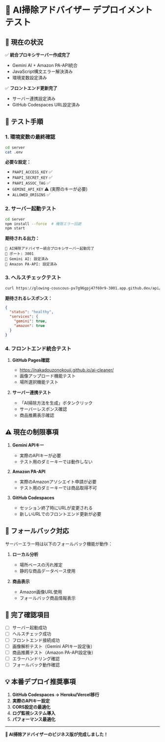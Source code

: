 # 🚀 AI掃除アドバイザー デプロイメントテスト

## 🎯 現在の状況

✅ **統合プロキシサーバー作成完了**
- Gemini AI + Amazon PA-API統合
- JavaScript構文エラー解決済み
- 環境変数設定済み

✅ **フロントエンド更新完了**
- サーバー連携設定済み
- GitHub Codespaces URL設定済み

## 🔧 テスト手順

### 1. 環境変数の最終確認

```bash
cd server
cat .env
```

**必要な設定：**
- `PAAPI_ACCESS_KEY` ✅
- `PAAPI_SECRET_KEY` ✅  
- `PAAPI_ASSOC_TAG` ✅
- `GEMINI_API_KEY` ⚠️ (実際のキーが必要)
- `ALLOWED_ORIGINS` ✅

### 2. サーバー起動テスト

```bash
cd server
npm install --force  # 権限エラー回避
npm start
```

**期待される出力：**
```
🚀 AI掃除アドバイザー統合プロキシサーバー起動完了
📡 ポート: 3001
🤖 Gemini AI: 設定済み
🛒 Amazon PA-API: 設定済み
```

### 3. ヘルスチェックテスト

```bash
curl https://glowing-couscous-pv7g96gpj47f69r9-3001.app.github.dev/api/health
```

**期待されるレスポンス：**
```json
{
  "status": "healthy",
  "services": {
    "gemini": true,
    "amazon": true
  }
}
```

### 4. フロントエンド統合テスト

1. **GitHub Pages確認**
   - https://nakadouzonokouji.github.io/ai-cleaner/
   - 画像アップロード機能テスト
   - 場所選択機能テスト

2. **サーバー連携テスト**
   - 「AI掃除方法を生成」ボタンクリック
   - サーバーレスポンス確認
   - 商品推薦表示確認

## ⚠️ 現在の制限事項

1. **Gemini APIキー**
   - 実際のAPIキーが必要
   - テスト用のダミーキーでは動作しない

2. **Amazon PA-API**
   - 実際のAmazonアソシエイト申請が必要
   - テスト用のダミーキーでは商品取得不可

3. **GitHub Codespaces**
   - セッション終了時にURLが変更される
   - 新しいURLでのフロントエンド更新が必要

## 🔄 フォールバック対応

サーバーエラー時は以下のフォールバック機能が動作：

1. **ローカル分析**
   - 場所ベースの汚れ推定
   - 静的な商品データベース使用

2. **商品表示**
   - Amazon画像URL使用
   - フォールバック商品情報表示

## 🎉 完了確認項目

- [ ] サーバー起動成功
- [ ] ヘルスチェック成功  
- [ ] フロントエンド接続成功
- [ ] 画像解析テスト（Gemini APIキー設定後）
- [ ] 商品推薦テスト（Amazon PA-API設定後）
- [ ] エラーハンドリング確認
- [ ] フォールバック動作確認

## 💡 本番デプロイ推奨事項

1. **GitHub Codespaces → Heroku/Vercel移行**
2. **実際のAPIキー設定**
3. **CORS設定の最適化**
4. **ログ監視システム導入**
5. **パフォーマンス最適化**

---

**🚀 AI掃除アドバイザーのビジネス版が完成しました！**